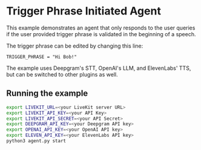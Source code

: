 # Trigger Phrase Initiated Agent

This example demonstrates an agent that only responds to the user queries if the user provided trigger phrase is validated in the beginning of a speech.

The trigger phrase can be edited by changing this line:

```
TRIGGER_PHRASE = "Hi Bob!"
```

The example uses Deepgram's STT, OpenAI's LLM, and ElevenLabs' TTS, but can be switched to other plugins as well.

## Running the example

```bash
export LIVEKIT_URL=<your LiveKit server URL>
export LIVEKIT_API_KEY=<your API Key>
export LIVEKIT_API_SECRET=<your API Secret>
export DEEPGRAM_API_KEY=<your Deepgram API key>
export OPENAI_API_KEY=<your OpenAI API key>
export ELEVEN_API_KEY=<your ElevenLabs API key>
python3 agent.py start
```

